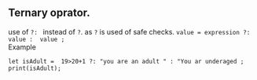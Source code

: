 
## Ternary oprator. 
   
  use of  `?: ` instead of `?`. as `?` is used of safe checks.
  `value = expression ?: value :  value ;`<br>
Example <br/>

   `let isAdult =  19>20+1 ?: "you are an adult " : "You ar underaged ;` <br>
   `print(isAdult);`
   



